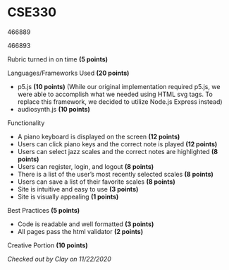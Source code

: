 # CSE330
466889

466893



Rubric turned in on time **(5 points)**

Languages/Frameworks Used **(20 points)**
-	p5.js **(10 points)**  (While our original implementation required p5.js, we were able to accomplish what we needed using HTML svg tags. To replace this framework, we decided to utilize Node.js Express instead)
-	audiosynth.js **(10 points)**

Functionality
-	A piano keyboard is displayed on the screen **(12 points)**
-	Users can click piano keys and the correct note is played **(12 points)**
-	Users can select jazz scales and the correct notes are highlighted **(8 points)**
-	Users can register, login, and logout **(8 points)**
-	There is a list of the user’s most recently selected scales **(8 points)**
-	Users can save a list of their favorite scales **(8 points)**
-	Site is intuitive and easy to use **(3 points)**
-	Site is visually appealing **(1 points)**

Best Practices **(5 points)**
-	Code is readable and well formatted **(3 points)**
-	All pages pass the html validator **(2 points)**

Creative Portion **(10 points)**


*Checked out by Clay on 11/22/2020*
